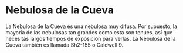 # Nebulosa de la Cueva

La Nebulosa de la Cueva es una nebulosa muy difusa. Por supuesto, la mayoría de
las nebulosas tan grandes como esta son tenues, así que necesitas largos tiempos
de exposición para verlas. La Nebulosa de la Cueva también es llamada Sh2-155 o
Caldwell 9.

